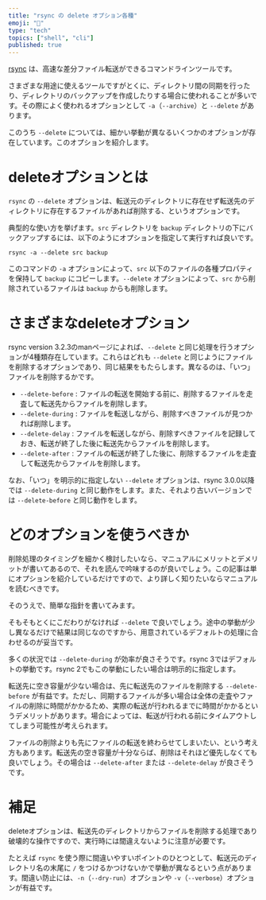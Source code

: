 ```yaml
---
title: "rsync の delete オプション各種"
emoji: "🔄"
type: "tech"
topics: ["shell", "cli"]
published: true
---
```


[rsync](https://rsync.samba.org/) は、高速な差分ファイル転送ができるコマンドラインツールです。

さまざまな用途に使えるツールですがとくに、ディレクトリ間の同期を行ったり、ディレクトリのバックアップを作成したりする場合に使われることが多いです。その際によく使われるオプションとして `-a`（`--archive`）と `--delete` があります。

このうち `--delete` については、細かい挙動が異なるいくつかのオプションが存在しています。このオプションを紹介します。

# deleteオプションとは

`rsync` の `--delete` オプションは、転送元のディレクトリに存在せず転送先のディレクトリに存在するファイルがあれば削除する、というオプションです。

典型的な使い方を挙げます。`src` ディレクトリを `backup` ディレクトリの下にバックアップするには、以下のようにオプションを指定して実行すれば良いです。

```
rsync -a --delete src backup
```

このコマンドの `-a` オプションによって、`src` 以下のファイルの各種プロパティを保持して `backup` にコピーします。`--delete` オプションによって、`src` から削除されているファイルは `backup` からも削除します。

# さまざまなdeleteオプション

rsync version 3.2.3のmanページによれば、`--delete` と同じ処理を行うオプションが4種類存在しています。これらはどれも `--delete` と同じようにファイルを削除するオプションであり、同じ結果をもたらします。異なるのは、「いつ」ファイルを削除するかです。

- `--delete-before` : ファイルの転送を開始する前に、削除するファイルを走査して転送先からファイルを削除します。
- `--delete-during` : ファイルを転送しながら、削除すべきファイルが見つかれば削除します。
- `--delete-delay` : ファイルを転送しながら、削除すべきファイルを記録しておき、転送が終了した後に転送先からファイルを削除します。
- `--delete-after` : ファイルの転送が終了した後に、削除するファイルを走査して転送先からファイルを削除します。

なお、「いつ」を明示的に指定しない `--delete` オプションは、rsync 3.0.0以降では `--delete-during` と同じ動作をします。また、それより古いバージョンでは `--delete-before` と同じ動作をします。

# どのオプションを使うべきか

削除処理のタイミングを細かく検討したいなら、マニュアルにメリットとデメリットが書いてあるので、それを読んで吟味するのが良いでしょう。この記事は単にオプションを紹介しているだけですので、より詳しく知りたいならマニュアルを読むべきです。

そのうえで、簡単な指針を書いてみます。

そもそもとくにこだわりがなければ `--delete` で良いでしょう。途中の挙動が少し異なるだけで結果は同じなのですから、用意されているデフォルトの処理に合わせるのが妥当です。

多くの状況では `--delete-during` が効率が良さそうです。rsync 3ではデフォルトの挙動です。rsync 2でもこの挙動にしたい場合は明示的に指定します。

転送先に空き容量が少ない場合は、先に転送先のファイルを削除する `--delete-before` が有益です。ただし、同期するファイルが多い場合は全体の走査やファイルの削除に時間がかかるため、実際の転送が行われるまでに時間がかかるというデメリットがあります。場合によっては、転送が行われる前にタイムアウトしてしまう可能性が考えられます。

ファイルの削除よりも先にファイルの転送を終わらせてしまいたい、という考え方もあります。転送先の空き容量が十分ならば、削除はそれほど優先しなくても良いでしょう。その場合は `--delete-after` または `--delete-delay` が良さそうです。

# 補足

deleteオプションは、転送先のディレクトリからファイルを削除する処理であり破壊的な操作ですので、実行時には間違えないように注意が必要です。

たとえば `rsync` を使う際に間違いやすいポイントのひとつとして、転送元のディレクトリ名の末尾に `/` をつけるかつけないかで挙動が異なるという点があります。間違い防止には、`-n`（`--dry-run`）オプションや `-v`（`--verbose`）オプションが有益です。
